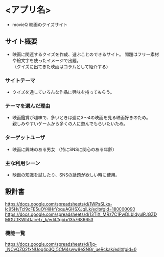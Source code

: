 # <アプリ名>
- movieQ  映画のクイズサイト

## サイト概要
- 映画に関連するクイズを作成、遊ぶことのできるサイト。
問題はフリー素材や絵文字を使ったイメージで出題。  
（クイズに出てきた映画はコラムとして紹介する）

### サイトテーマ
- クイズを通していろんな作品に興味を持ってもらう。

### テーマを選んだ理由
- 映画鑑賞が趣味で、多いときは週に3〜4の映画を見る映画好きのため。  
親しみやすいゲームから多くの人に遊んでもらいたいため。

### ターゲットユーザ
- 映画に興味のある男女
（特にSNSに関心のある年齢）

### 主な利用シーン
- 映画の知識を試したり、SNSの話題が欲しい時に使用。

## 設計書
https://docs.google.com/spreadsheets/d/1WPsSLks-lc95HvTcI9cFE5uOY4iHrYoquAGHSXJqiLk/edit#gid=180000090
https://docs.google.com/spreadsheets/d/13TiX_MRz7C1PwDLbIdyulPJGZDMGUtfKWhOJireLr_k/edit#gid=1357686653

### 機能一覧
<https://docs.google.com/spreadsheets/d/1jq-_NCvQZQ2fxNUog4p3Q_5CM4sww8eSNGr_ueRckak/edit#gid=0>

